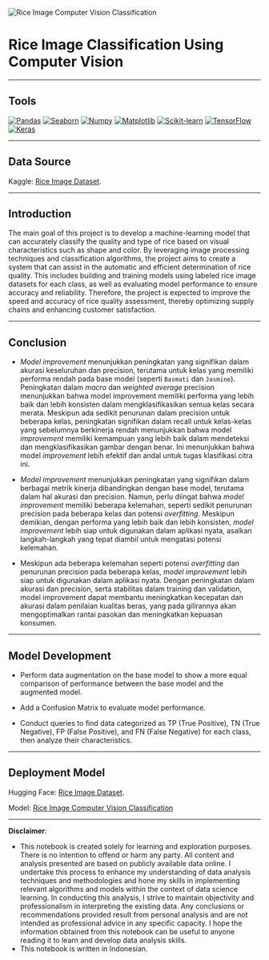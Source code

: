 ![Rice Image Computer Vision Classification](https://github.com/DarlyP/Rice-Image-Dataset/blob/main/Notebook/rice.jpg)

# Rice Image Classification Using Computer Vision

---

## Tools
[<img src="https://img.shields.io/badge/Pandas-150458?style=for-the-badge&logo=pandas&logoColor=white" alt="Pandas" />](https://pandas.pydata.org/)
[<img src="https://img.shields.io/badge/Seaborn-388E3C?style=for-the-badge&logo=seaborn&logoColor=white" alt="Seaborn" />](https://seaborn.pydata.org/)
[<img src="https://img.shields.io/badge/Numpy-013243?style=for-the-badge&logo=numpy&logoColor=white" alt="Numpy" />](https://numpy.org/)
[<img src="https://img.shields.io/badge/Matplotlib-3776AB?style=for-the-badge&logo=matplotlib&logoColor=white" alt="Matplotlib" />](https://matplotlib.org/)
[<img src="https://img.shields.io/badge/Scikit%20learn-F7931E?style=for-the-badge&logo=scikit-learn&logoColor=white" alt="Scikit-learn" />](https://scikit-learn.org/)
[<img src="https://img.shields.io/badge/TensorFlow-FF6F00?style=for-the-badge&logo=tensorflow&logoColor=white" alt="TensorFlow" />](https://www.tensorflow.org/)
[<img src="https://img.shields.io/badge/Keras-D00000?style=for-the-badge&logo=keras&logoColor=white" alt="Keras" />](https://keras.io/)

---

## Data Source

Kaggle: [Rice Image Dataset](https://www.kaggle.com/datasets/muratkokludataset/rice-image-dataset).

---

## Introduction

The main goal of this project is to develop a machine-learning model that can accurately classify the quality and type of rice based on visual characteristics such as shape and color. By leveraging image processing techniques and classification algorithms, the project aims to create a system that can assist in the automatic and efficient determination of rice quality. This includes building and training models using labeled rice image datasets for each class, as well as evaluating model performance to ensure accuracy and reliability. Therefore, the project is expected to improve the speed and accuracy of rice quality assessment, thereby optimizing supply chains and enhancing customer satisfaction.

---

## Conclusion

- *Model improvement* menunjukkan peningkatan yang signifikan dalam akurasi keseluruhan dan precision, terutama untuk kelas yang memiliki performa rendah pada base model (seperti `Basmati` dan `Jasmine`). Peningkatan dalam *macro* dan *weighted average* precision menunjukkan bahwa model improvement memiliki performa yang lebih baik dan lebih konsisten dalam mengklasifikasikan semua kelas secara merata. Meskipun ada sedikit penurunan dalam precision untuk beberapa kelas, peningkatan signifikan dalam recall untuk kelas-kelas yang sebelumnya berkinerja rendah menunjukkan bahwa model *improvement* memiliki kemampuan yang lebih baik dalam mendeteksi dan mengklasifikasikan gambar dengan benar. Ini menunjukkan bahwa model *improvement* lebih efektif dan andal untuk tugas klasifikasi citra ini.

- *Model improvement* menunjukkan peningkatan yang signifikan dalam berbagai metrik kinerja dibandingkan dengan base model, terutama dalam hal akurasi dan precision. Namun, perlu diingat bahwa *model improvement* memiliki beberapa kelemahan, seperti sedikit penurunan precision pada beberapa kelas dan potensi *overfitting*. Meskipun demikian, dengan performa yang lebih baik dan lebih konsisten, *model improvement* lebih siap untuk digunakan dalam aplikasi nyata, asalkan langkah-langkah yang tepat diambil untuk mengatasi potensi kelemahan.

- Meskipun ada beberapa kelemahan seperti potensi *overfitting* dan penurunan precision pada beberapa kelas, *model improvement* lebih siap untuk digunakan dalam aplikasi nyata. Dengan peningkatan dalam akurasi dan precision, serta stabilitas dalam training dan validation, model improvement dapat membantu meningkatkan kecepatan dan akurasi dalam penilaian kualitas beras, yang pada gilirannya akan mengoptimalkan rantai pasokan dan meningkatkan kepuasan konsumen.

---

## Model Development

- Perform data augmentation on the base model to show a more equal comparison of performance between the base model and the augmented model.
   
- Add a Confusion Matrix to evaluate model performance.

- Conduct queries to find data categorized as TP (True Positive), TN (True Negative), FP (False Positive), and FN (False Negative) for each class, then analyze their characteristics.

---

## Deployment Model

Hugging Face: [Rice Image Dataset](https://huggingface.co/spaces/darly9991/Rice_Image_Classification).

Model: [Rice Image Computer Vision Classification](https://drive.google.com/file/d/1H-NmiarcH41X4w7tSFGknVg8EV_NkFX6/view?usp=sharing)

---

**Disclaimer**: 
- This notebook is created solely for learning and exploration purposes. There is no intention to offend or harm any party. All content and analysis presented are based on publicly available data online. I undertake this process to enhance my understanding of data analysis techniques and methodologies and hone my skills in implementing relevant algorithms and models within the context of data science learning. In conducting this analysis, I strive to maintain objectivity and professionalism in interpreting the existing data. Any conclusions or recommendations provided result from personal analysis and are not intended as professional advice in any specific capacity. I hope the information obtained from this notebook can be useful to anyone reading it to learn and develop data analysis skills.
- This notebook is written in Indonesian.
